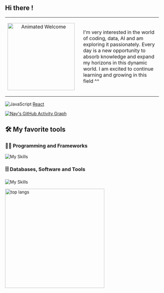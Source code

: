 ## Hi there !
<table>
  <tr>
    <td valign="top" width="30%"> <p align="center">
        <img src="https://media.giphy.com/media/11H6W7U8mxDwL6/giphy.gif?cid=ecf05e47oyfeqftm90lv697w9h3y5gu057x79kpcdn9s0p46&ep=v1_gifs_related&rid=giphy.gif&ct=g" width="220" alt="Animated Welcome" />
      </p>
    </td>
    <td valign="top" width="70%" style="padding-left: 20px;"><br>
      <p>I'm very interested in the world of coding, data, AI and am exploring it passionately. Every day is a new opportunity to absorb knowledge and expand my horizons in this dynamic world. I am excited to continue learning and growing in this field ^^
      </p>
    </td>
  </tr>
</table>

![JavaScript](https://img.shields.io/badge/JavaScript-F7DF1E?style=for-the-badge&logo=javascript&logoColor=black)
[React](https://img.shields.io/badge/React-20232A?style=for-the-badge&logo=react&logoColor=61DAFB)

[![Nay's GitHub Activity Graph](https://github-readme-activity-graph.vercel.app/graph?username=denaeyaa&bg_color=0D1117&color=c9d1d9&line=5e66ff&point=8b949e&hide_border=true&theme=none)](https://github.com/Ashish-Boy/github-readme-activity-graph)

## 🛠️ My favorite tools

### 👨‍💻 Programming and Frameworks
![My Skills](https://skillicons.dev/icons?i=html,css,python,nodejs,typescript,js,nextjs,react,tailwind,vue,vite,nuxtjs,bootstrap,flask,)
### 🗄️ Databases, Software and Tools
![My Skills](https://skillicons.dev/icons?i=vercel,netlify,azure,mysql,github,heroku,vscode,git,linux,codepen,stackoverflow,ai,wordpress,ubuntu)

<img width=325 align="center" src="https://github-readme-stats.vercel.app/api/top-langs/?username=denaeyaa&hide=HTML&langs_count=8&layout=compact&theme=react&border_radius=10&size_weight=0.5&count_weight=0.5&exclude_repo=github-readme-stats" alt="top langs" />
